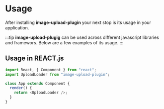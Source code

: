 # Usage

After installing **image-upload-plugin** your next stop is its usage in your application.

:::tip
**image-upload-plugig** can be used across different javascript libraries and framewors.
Below are a few examples of its usage.
:::

## Usage in REACT.js

```js
import React, { Component } from "react";
import UploadLoader from "image-upload-plugin";

class App extends Component {
  render() {
    return <UploadLoader />;
  }
}
```
